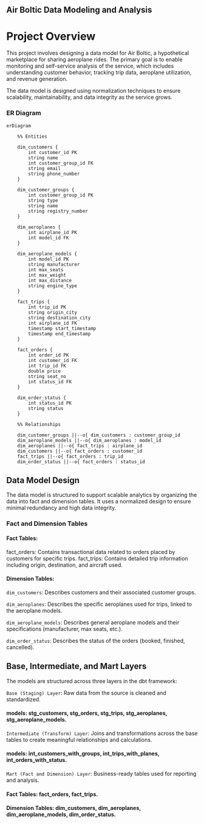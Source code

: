 ## Air Boltic Data Modeling and Analysis

# Project Overview
This project involves designing a data model for Air Boltic, a hypothetical marketplace for sharing aeroplane rides. The primary goal is to enable monitoring and self-service analysis of the service, which includes understanding customer behavior, tracking trip data, aeroplane utilization, and revenue generation.

The data model is designed using normalization techniques to ensure scalability, maintainability, and data integrity as the service grows.

### ER Diagram

```mermaid
erDiagram

    %% Entities

    dim_customers {
        int customer_id PK
        string name
        int customer_group_id FK
        string email
        string phone_number
    }
    
    dim_customer_groups {
        int customer_group_id PK
        string type
        string name
        string registry_number
    }

    dim_aeroplanes {
        int airplane_id PK
        int model_id FK
    }

    dim_aeroplane_models {
        int model_id PK
        string manufacturer
        int max_seats
        int max_weight
        int max_distance
        string engine_type
    }

    fact_trips {
        int trip_id PK
        string origin_city
        string destination_city
        int airplane_id FK
        timestamp start_timestamp
        timestamp end_timestamp
    }

    fact_orders {
        int order_id PK
        int customer_id FK
        int trip_id FK
        double price
        string seat_no
        int status_id FK
    }

    dim_order_status {
        int status_id PK
        string status
    }

    %% Relationships

    dim_customer_groups ||--o{ dim_customers : customer_group_id
    dim_aeroplane_models ||--o{ dim_aeroplanes : model_id
    dim_aeroplanes ||--o{ fact_trips : airplane_id
    dim_customers ||--o{ fact_orders : customer_id
    fact_trips ||--o{ fact_orders : trip_id
    dim_order_status ||--o{ fact_orders : status_id

```

## Data Model Design
The data model is structured to support scalable analytics by organizing the data into fact and dimension tables. It uses a normalized design to ensure minimal redundancy and high data integrity.

### Fact and Dimension Tables
#### Fact Tables:

fact_orders: Contains transactional data related to orders placed by customers for specific trips.
fact_trips: Contains detailed trip information including origin, destination, and aircraft used.

#### Dimension Tables:

`dim_customers`: Describes customers and their associated customer groups. 

`dim_aeroplanes`: Describes the specific aeroplanes used for trips, linked to the aeroplane models.

`dim_aeroplane_models`: Describes general aeroplane models and their specifications (manufacturer, max seats, etc.).

`dim_order_status`: Describes the status of the orders (booked, finished, cancelled).

## Base, Intermediate, and Mart Layers
The models are structured across three layers in the dbt framework:

`Base (Staging) Layer`: Raw data from the source is cleaned and standardized.

#### models: stg_customers, stg_orders, stg_trips, stg_aeroplanes, stg_aeroplane_models.

`Intermediate (Transform) Layer`: Joins and transformations across the base tables to create meaningful relationships and calculations.

#### models: int_customers_with_groups, int_trips_with_planes, int_orders_with_status.

`Mart (Fact and Dimension) Layer`: Business-ready tables used for reporting and analysis.

#### Fact Tables: fact_orders, fact_trips.
#### Dimension Tables: dim_customers, dim_aeroplanes, dim_aeroplane_models, dim_order_status.